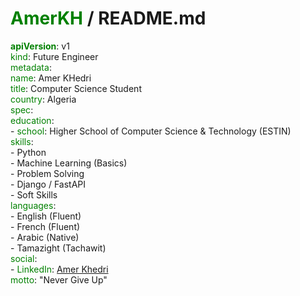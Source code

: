# <span style="color:green">AmerKH</span> / README.md

**<span style="color:green">apiVersion</span>**: v1  
<span style="color:green">kind</span>: Future Engineer  
<span style="color:green">metadata</span>:  
    <span style="color:green">name</span>: Amer KHedri  
    <span style="color:green">title</span>: Computer Science Student  
    <span style="color:green">country</span>: Algeria  
<span style="color:green">spec</span>:  
    <span style="color:green">education</span>:  
      - <span style="color:green">school</span>: Higher School of Computer Science & Technology (ESTIN)  
    <span style="color:green">skills</span>:  
      - Python  
      - Machine Learning (Basics)  
      - Problem Solving  
      - Django / FastAPI  
      - Soft Skills  
    <span style="color:green">languages</span>:  
      - English (Fluent)  
      - French (Fluent)  
      - Arabic (Native)  
      - Tamazight (Tachawit)  
    <span style="color:green">social</span>:  
      - <span style="color:green">LinkedIn</span>: [Amer Khedri](https://www.linkedin.com/in/amer-khedri-a2872b272)  
    <span style="color:green">motto</span>: "Never Give Up"
